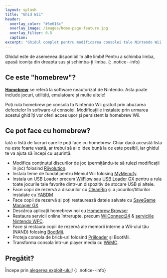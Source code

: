 ```yaml
---
layout: splash
title: "Ghid Wii"
header:
  overlay_color: "#5e616c"
  overlay_image: /images/home-page-feature.jpg
  overlay_filter: 0.5
  caption:
excerpt: "Ghidul complet pentru modificarea consolei tale Nintendo Wii."
---
```


Ghidul este de asemenea disponibil în alte limbi! Pentru a schimba limba, apasă iconița din dreapta sus și schimba-ți limba.
{: .notice--info}

## Ce este "homebrew"?

[**Homebrew**](https://en.wikipedia.org/wiki/Homebrew_(video_games)) se referă la software neautorizat de Nintendo. Asta poate include jocuri, utilități, emulatoare și multe altele!

Poți rula homebrew pe consola ta Nintendo Wii gratuit prin abuzarea defectelor în software-ul consolei. Modificațiile instalate prin urmarea acestui ghid îți vor oferi acces ușor și persistent la homebrew Wii.

## Ce pot face cu homebrew?

Iată o listă de lucruri care le poți face cu homebrew. Chiar dacă această lista nu este foarte vastă, ar trebui să ai o idee bună la ce este posibil, iar ghidul te va ajuta să începi cu ușurință.

- Modifica conținutul discurilor de joc (permițându-te să rulezi modificații în joc) folosind [Riivolution](http://www.wiibrew.org/wiki/Riivolution).
- Instala teme de fundal pentru Meniul Wii folosing [MyMenufy](themes).
- Instala un USB Loader precum [WiiFlow](wiiflow) sau [USB Loader GX](usbloadergx) pentru a rula toate jocurile tale favorite dintr-un dispozitiv de stocare USB și altele.
- Face copii de rezervă a discurilor cu [CleanRip](/dump-games) și a jocurilor/titlurilor instalate cu [YABDM](dump-wads)
- Face copii de rezervă și poți restaurează datele salvate cu [SaveGame Manager GX](https://wiidatabase.de/downloads/wii-tools/savegame-manager-gx-beta/)
- Descărca aplicații homebrew noi cu [Homebrew Browser](hbb)
- Restaura servicii online întrerupte, precum [WiiConnect24](riiconnect24) & [serviciile Nintendo WFC](wiimmfi).
- Face și restaura copii de rezervă ale memorii interne a Wii-ului tău (NAND) folosing [BootMii](bootmii).
- Proteja consola de brick-uri folosind [Priiloader](priiloader) și BootMii.
- Transforma consola într-un player media cu [WiiMC](https://oscwii.org/library/app/wiimc-ss).


## Pregătit?

Începe prin [alegerea exploit-ului](get-started)!
{: .notice--info}
